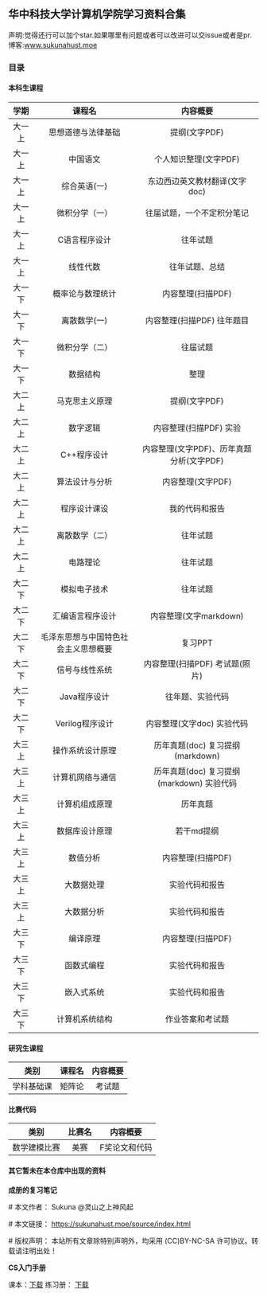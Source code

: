## 华中科技大学计算机学院学习资料合集

声明:觉得还行可以加个star.如果哪里有问题或者可以改进可以交issue或者是pr.
博客:www.sukunahust.moe
### 目录

#### 本科生课程

|  学期  |                课程名                |                 内容概要                  |
| :----: | :----------------------------------: | :---------------------------------------: |
| 大一上 |          思想道德与法律基础          |               提纲(文字PDF)               |
| 大一上 |               中国语文               |           个人知识整理(文字PDF)           |
| 大一上 |             综合英语(一)             |       东边西边英文教材翻译(文字doc)       |
|大一上  |       微积分学（一） |  往届试题，一个不定积分笔记 |
|大一上       |    C语言程序设计                |       往年试题                 |
|大一上       |    线性代数                |       往年试题、总结                 |
| 大一下 |           概率论与数理统计           |             内容整理(扫描PDF)             |
| 大一下 |             离散数学(一)             |             内容整理(扫描PDF) 往年题目            |
|大一下       |  微积分学（二）                  |      往届试题                  |
|大一下       |  数据结构                  |      整理                  |
| 大二上 |            马克思主义原理            |               提纲(文字PDF)               |
| 大二上 |               数字逻辑               |             内容整理(扫描PDF) 实验            |
| 大二上 |             C++程序设计              | 内容整理(文字PDF)、历年真题分析(文字PDF)  |
| 大二上 |            算法设计与分析            |             内容整理(文字PDF)             |
| 大二上 |            程序设计课设            |             我的代码和报告             |
| 大二上 |            离散数学（二）            |             往年试题            |
| 大二上 |            电路理论            |             往年试题            |
| 大二下 |            模拟电子技术            |             往年试题            |
| 大二下 |           汇编语言程序设计           |          内容整理(文字markdown)           |
| 大二下 | 毛泽东思想与中国特色社会主义思想概要 |                  复习PPT                  |
| 大二下 |            信号与线性系统            |      内容整理(扫描PDF) 考试题(照片)       |
| 大二下 |            Java程序设计            |      往年题、实验代码      |
| 大二下 |           Verilog程序设计            |        内容整理(文字doc) 实验代码         |
| 大三上 |           操作系统设计原理           |     历年真题(doc) 复习提纲(markdown)      |
| 大三上 |           计算机网络与通信           | 历年真题(doc) 复习提纲(markdown) 实验代码 |
| 大三上 |            计算机组成原理            |                 历年真题                  |
| 大三上 |            数据库设计原理            |                若干md提纲                 |
| 大三上 |               数值分析               |             内容整理(扫描PDF)             |
| 大三上 |               大数据处理               |             实验代码和报告             |
| 大三上 |               大数据分析               |             实验代码和报告             |
| 大三下 |               编译原理               |             内容整理(扫描PDF)             |
| 大三下 |               函数式编程               |             实验代码和报告             |
| 大三下 |               嵌入式系统               |             实验代码和报告             |
| 大三下 | 计算机系统结构 | 作业答案和考试题 |

#### 研究生课程

|    类别    | 课程名 | 内容概要 |
| :--------: | :----: | :------: |
| 学科基础课 | 矩阵论 |  考试题  |

#### 比赛代码

|     类别     | 比赛名 |   内容概要    |
| :----------: | :----: | :-----------: |
| 数学建模比赛 |  美赛  | F奖论文和代码 |

#### 其它暂未在本仓库中出现的资料

**成册的复习笔记**

\# 本文作者： Sukuna @灵山之上神风起

\# 本文链接： https://sukunahust.moe/source/index.html

\# 版权声明： 本站所有文章除特别声明外，均采用 (CC)BY-NC-SA 许可协议。转载请注明出处！

**CS入门手册**

课本：[下载](https://sukunahust.lanzn.com/iThKK1pqq9gj)
练习册： [下载](https://sukunahust.lanzn.com/ilsQ51pqq37e)



